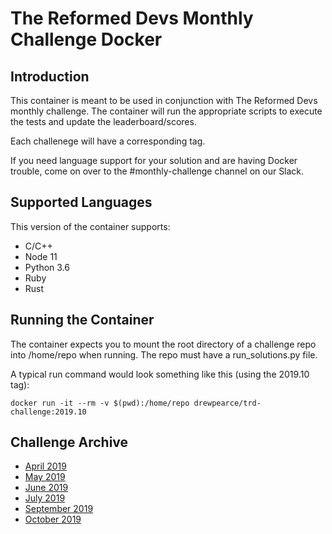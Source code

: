 # The Reformed Devs Monthly Challenge Docker

## Introduction

This container is meant to be used in conjunction with The Reformed Devs monthly challenge. The container will run the appropriate scripts to execute the tests and update the leaderboard/scores.

Each challenege will have a corresponding tag.

If you need language support for your solution and are having Docker trouble, come on over to the #monthly-challenge channel on our Slack.

## Supported Languages

This version of the container supports:

* C/C++
* Node 11
* Python 3.6
* Ruby
* Rust

## Running the Container

The container expects you to mount the root directory of a challenge repo into /home/repo when running. The repo must have a run_solutions.py file.

A typical run command would look something like this (using the 2019.10 tag):

`docker run -it --rm -v $(pwd):/home/repo drewpearce/trd-challenge:2019.10`

## Challenge Archive

* [April 2019](https://github.com/plusuncold/longest-word-test)
* [May 2019](https://github.com/plusuncold/rainfall-calc-challenge)
* [June 2019](https://github.com/ReformedDevs/challenge-2019-06)
* [July 2019](https://github.com/ReformedDevs/challenge-2019-07)
* [September 2019](https://github.com/ReformedDevs/challenge-2019-09)
* [October 2019](https://github.com/ReformedDevs/challenge-2019-10)
